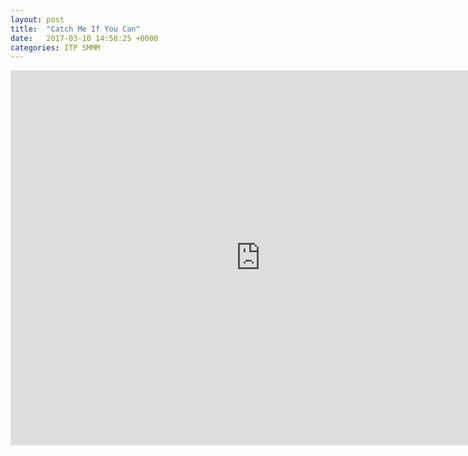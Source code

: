 ```yaml
---
layout: post
title:  "Catch Me If You Can"
date:   2017-03-10 14:58:25 +0000
categories: ITP SMMM
---
```



<iframe src="https://chang-itp.github.io/kinectron/IP/" width="800" height="600" frameborder="0" webkitallowfullscreen mozallowfullscreen allowfullscreen></iframe>



